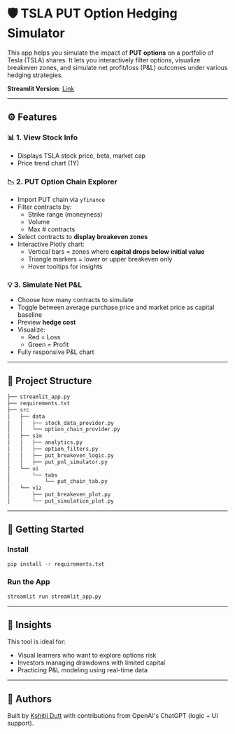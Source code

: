 # 🛡️ TSLA PUT Option Hedging Simulator

This app helps you simulate the impact of **PUT options** on a portfolio of Tesla (TSLA) shares. It lets you interactively filter options, visualize breakeven zones, and simulate net profit/loss (P&L) outcomes under various hedging strategies.

**Streamlit Version**: [Link](https://stock-hedging-xshbbnr9g3oglugxbujcpn.streamlit.app/)

---

## ⚙️ Features

### 📊 1. View Stock Info
- Displays TSLA stock price, beta, market cap
- Price trend chart (1Y)

### 📉 2. PUT Option Chain Explorer
- Import PUT chain via `yfinance`
- Filter contracts by:
  - Strike range (moneyness)
  - Volume
  - Max # contracts
- Select contracts to **display breakeven zones**
- Interactive Plotly chart:
  - Vertical bars = zones where **capital drops below initial value**
  - Triangle markers = lower or upper breakeven only
  - Hover tooltips for insights

### 💡 3. Simulate Net P&L
- Choose how many contracts to simulate
- Toggle between average purchase price and market price as capital baseline
- Preview **hedge cost**
- Visualize:
  - Red = Loss
  - Green = Profit
- Fully responsive P&L chart

---

## 📁 Project Structure

```bash
├── streamlit_app.py
├── requirements.txt
├── src
│   ├── data
│   │   ├── stock_data_provider.py
│   │   └── option_chain_provider.py
│   ├── sim
│   │   ├── analytics.py
│   │   ├── option_filters.py
│   │   ├── put_breakeven_logic.py
│   │   ├── put_pnl_simulator.py
│   └── ui
│       └── tabs
│           └── put_chain_tab.py
│   └── viz
│       ├── put_breakeven_plot.py
│       └── put_simulation_plot.py
```

---

## 🚀 Getting Started

### Install

```bash
pip install -r requirements.txt
```

### Run the App

```bash
streamlit run streamlit_app.py
```

---

## 🧠 Insights

This tool is ideal for:
- Visual learners who want to explore options risk
- Investors managing drawdowns with limited capital
- Practicing P&L modeling using real-time data

---

## 🧾 Authors

Built by [Kshitij Dutt](https://github.com/kstar1)
with contributions from OpenAI's ChatGPT (logic + UI support).